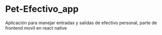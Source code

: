 # Pet-Efectivo_app
Aplicación para manejar entradas y salidas de efectivo personal, parte de frontend movil en react native
